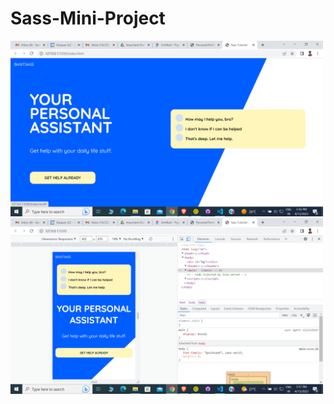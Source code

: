 # Sass-Mini-Project
<p float="left">
  <img src="/SS/1.png" width="500" />
  <img src="/SS/2.png" width="500" />
  
</p>
